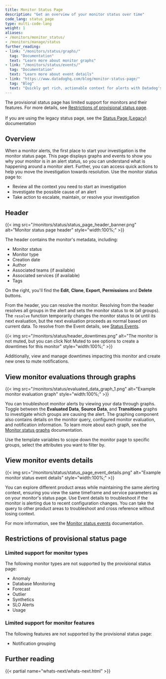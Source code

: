 ```yaml
---
title: Monitor Status Page
description: "Get an overview of your monitor status over time"
code_lang: status_page
type: multi-code-lang
weight: 1
aliases:
- /monitors/monitor_status/
- /monitors/manage/status
further_reading:
- link: "/monitors/status/graphs/"
  tag: "Documentation"
  text: "Learn more about monitor graphs"
- link: "/monitors/status/events/"
  tag: "Documentation"
  text: "Learn more about event details"
- link: "https://www.datadoghq.com/blog/monitor-status-page/"
  tag: "Blog"
  text: "Quickly get rich, actionable context for alerts with Datadog's new Monitor Status page"
---
```


<div class="alert alert-warning">The provisional status page has limited support for monitors and their features. For more details, see <a href="#restrictions-of-provisional-status-page">Restrictions of provisional status page</a>.<br><br>If you are using the legacy status page, see the <a href="/monitors/status/status_legacy">Status Page (Legacy)</a> documentation</div>

## Overview

When a monitor alerts, the first place to start your investigation is the monitor status page. This page displays graphs and events to show you why your monitor is in an alert status, so you can understand what is happening around a monitor alert. Further, you can access quick actions to help you move the investigation towards resolution. Use the monitor status page to:

- Review all the context you need to start an investigation
- Investigate the possible cause of an alert
- Take action to escalate, maintain, or resolve your investigation

## Header

{{< img src="/monitors/status/status_page_header_banner.png" alt="Monitor status page header" style="width:100%;" >}}

The header contains the monitor's metadata, including:
- Monitor status
- Monitor type
- Creation date
- Author
- Associated teams (if available)
- Associated services (if available)
- Tags

On the right, you'll find the **Edit**, **Clone**, **Export**, **Permissions** and **Delete** buttons.

From the header, you can resolve the monitor. Resolving from the header resolves all groups in the alert and sets the monitor status to `OK` (all groups). The `resolve` function temporarily changes the monitor status to `OK` until its next evaluation, but the next evaluation proceeds as normal based on current data. To resolve from the Event details, see [Status Events][1].

{{< img src="/monitors/status/header_downtimes.png" alt="The monitor is not muted, but you can click Not Muted to see options to create a downtimes for this monitor" style="width:100%;" >}}

Additionally, view and manage downtimes impacting this monitor and create new ones to mute notifications.

## View monitor evaluations through graphs

 {{< img src="/monitors/status/evaluated_data_graph_1.png" alt="Example monitor evaluation graph" style="width:100%;" >}}

You can troubleshoot monitor alerts by viewing your data through graphs. Toggle between the **Evaluated Data**, **Source Data**, and **Transitions** graphs to investigate which groups are causing the alert. The graphing component also contains details on the monitor query, configured monitor evaluation, and notification information. To learn more about each graph, see the [Monitor status graphs][2] documentation.

Use the template variables to scope down the monitor page to specific groups, select the attributes you want to filter by.

## View monitor events details

{{< img src="/monitors/status/status_page_event_details.png" alt="Example monitor status event details" style="width:100%;" >}}

You can explore different product areas while maintaining the same alerting context, ensuring you view the same timeframe and service parameters as on your monitor's status page. Use Event details to troubleshoot if the monitor is alerting due to recent configuration changes. You can take the query to other product areas to troubleshoot and cross reference without losing context.

For more information, see the [Monitor status events][3] documentation.

## Restrictions of provisional status page

### Limited support for monitor types

The following monitor types are not supported by the provisional status page:

- Anomaly
- Database Monitoring
- Forecast
- Outlier
- Synthetics
- SLO Alerts
- Usage

### Limited support for monitor features

The following features are not supported by the provisional status page:

- Notification grouping


## Further reading

{{< partial name="whats-next/whats-next.html" >}}

[1]: /monitors/status/events/#resolve
[2]: /monitors/status/graphs
[3]: /monitors/status/events
